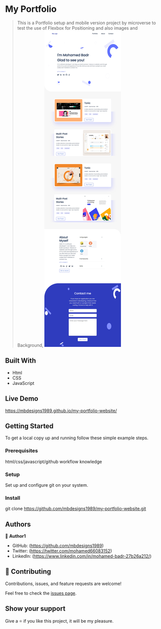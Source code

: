 
# My Portfolio

> This is a Portfolio setup and mobile version  project by microverse to test the use of Flexbox for Positioning and also images and Background,
![portfolio](./assets/images/download.jpg)


## Built With

- Html
- CSS
- JavaScript
## Live Demo

 https://mbdesigns1989.github.io/my-portfolio-website/
## Getting Started

To get a local copy up and running follow these simple example steps.

### Prerequisites
html/css/javascript/github workflow knowledge  

### Setup 
Set up and configure git on your system. 

### Install

git clone  https://github.com/mbdesigns1989/my-portfolio-website.git

## Authors

👤 **Author1**

- GitHub: (https://github.com/mbdesigns1989)
- Twitter: (https://twitter.com/mohamed66083152)
- LinkedIn: (https://www.linkedin.com/in/mohamed-badr-27b26a212/)

## 🤝 Contributing

Contributions, issues, and feature requests are welcome!

Feel free to check the [issues page](../../issues/).

## Show your support

Give a ⭐️ if you like this project, it will be my pleasure.
